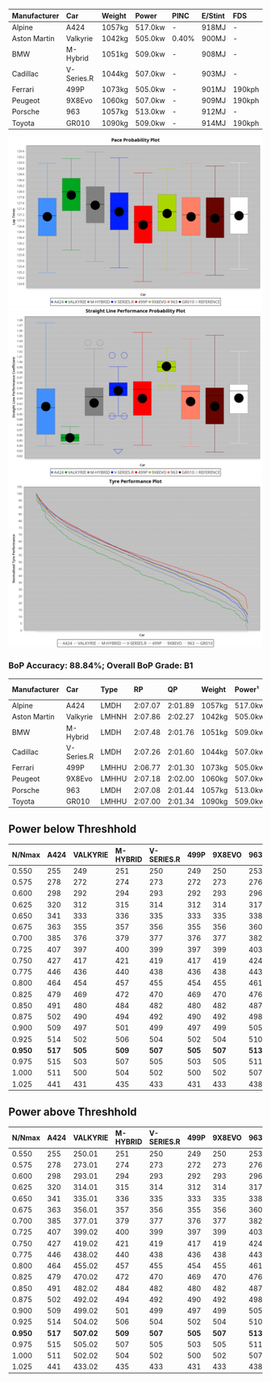 | Manufacturer | Car        | Weight | Power   | PINC    | E/Stint | FDS     |
|:-|:-|:-|:-|:-|:-|:-|
| Alpine       | A424       | 1057kg | 517.0kw |    -    | 918MJ   |    -    |
| Aston Martin | Valkyrie   | 1042kg | 505.0kw | 0.40%   | 900MJ   |    -    |
| BMW          | M-Hybrid   | 1051kg | 509.0kw |    -    | 908MJ   |    -    |
| Cadillac     | V-Series.R | 1044kg | 507.0kw |    -    | 903MJ   |    -    |
| Ferrari      | 499P       | 1073kg | 505.0kw |    -    | 901MJ   | 190kph  |
| Peugeot      | 9X8Evo     | 1060kg | 507.0kw |    -    | 909MJ   | 190kph  |
| Porsche      | 963        | 1057kg | 513.0kw |    -    | 912MJ   |    -    |
| Toyota       | GR010      | 1090kg | 509.0kw |    -    | 914MJ   | 190kph  |

![PACECHART](./IMG/ACOMETHOD.png)
![STRAIGHTLINEPERFORMANCECHART](./IMG/ACOMETHOD_sp.png)
![TYREPERFORMANCECHART](./IMG/ACOMETHOD_tw.png)

### BoP Accuracy: 88.84%; Overall BoP Grade: B1
| Manufacturer | Car        | Type  | RP      | QP      | Weight | Power¹  | Threshhold | PINC    | Power²   | E/Stint | AVG Vmax  | FDS     | RDLC | L/Stint | BOP-Grade | Model Accuracy | Model Points | Match% | SimDiff |
|:-|:-|:-|:-|:-|:-|:-|:-|:-|:-|:-|:-|:-|:-|:-|:-|:-|:-|:-|:-|
| Alpine       | A424       | LMDH  | 2:07.07 | 2:01.89 | 1057kg | 517.0kw | 210.0kph   |    -    | 517.00kw |  918MJ  | 295.76kph |    -    | 1.02 | 25      | ~A1       | 98.94%         | 2047         | 97.28% | +0.05   |
| Aston Martin | Valkyrie   | LMHNH | 2:07.86 | 2:02.27 | 1042kg | 505.0kw | 210.0kph   | 0.40%   | 507.00kw |  900MJ  | 285.59kph |    -    | 1.05 | 25      | +E2       | 100.00%        | 247          | 54.86% | #       |
| BMW          | M-Hybrid   | LMDH  | 2:07.48 | 2:01.76 | 1051kg | 509.0kw | 210.0kph   |    -    | 509.00kw |  908MJ  | 297.26kph |    -    | 1.02 | 25      | ~A1       | 98.84%         | 3070         | 96.20% | +0.07   |
| Cadillac     | V-Series.R | LMDH  | 2:07.26 | 2:01.60 | 1044kg | 507.0kw | 210.0kph   |    -    | 507.00kw |  903MJ  | 299.21kph |    -    | 1.03 | 25      | +A2       | 98.94%         | 5427         | 93.15% | +0.68   |
| Ferrari      | 499P       | LMHHU | 2:06.77 | 2:01.30 | 1073kg | 505.0kw | 210.0kph   |    -    | 505.00kw |  901MJ  | 296.36kph | 190kph  | 1.04 | 25      | -B2       | 100.00%        | 6554         | 83.65% | +0.72   |
| Peugeot      | 9X8Evo     | LMHHU | 2:07.18 | 2:02.00 | 1060kg | 507.0kw | 210.0kph   |    -    | 507.00kw |  909MJ  | 307.86kph | 190kph  | 0.99 | 25      | ~A1       | 100.00%        | 1457         | 95.05% | +0.34   |
| Porsche      | 963        | LMDH  | 2:07.08 | 2:01.44 | 1057kg | 513.0kw | 210.0kph   |    -    | 513.00kw |  912MJ  | 296.95kph |    -    | 1.02 | 25      | ~A1       | 99.91%         | 14205        | 97.17% | -0.31   |
| Toyota       | GR010      | LMHHU | 2:07.00 | 2:01.34 | 1090kg | 509.0kw | 210.0kph   |    -    | 509.00kw |  914MJ  | 293.38kph | 190kph  | 1.02 | 25      | -A2       | 99.73%         | 4795         | 93.33% | +1.20   |

## Power below Threshhold
| N/Nmax    | A424    | VALKYRIE | M-HYBRID | V-SERIES.R | 499P    | 9X8EVO  | 963     | GR010   |
|:-|:-|:-|:-|:-|:-|:-|:-|:-|
|  0.550    |  255    |  249     |  251     |  250       |  249    |  250    |  253    |  251    |
|  0.575    |  278    |  272     |  274     |  273       |  272    |  273    |  276    |  274    |
|  0.600    |  298    |  292     |  294     |  293       |  292    |  293    |  296    |  294    |
|  0.625    |  320    |  312     |  315     |  314       |  312    |  314    |  317    |  315    |
|  0.650    |  341    |  333     |  336     |  335       |  333    |  335    |  338    |  336    |
|  0.675    |  363    |  355     |  357     |  356       |  355    |  356    |  360    |  357    |
|  0.700    |  385    |  376     |  379     |  377       |  376    |  377    |  382    |  379    |
|  0.725    |  407    |  397     |  400     |  399       |  397    |  399    |  403    |  400    |
|  0.750    |  427    |  417     |  421     |  419       |  417    |  419    |  424    |  421    |
|  0.775    |  446    |  436     |  440     |  438       |  436    |  438    |  443    |  440    |
|  0.800    |  464    |  454     |  457     |  455       |  454    |  455    |  461    |  457    |
|  0.825    |  479    |  469     |  472     |  470       |  469    |  470    |  476    |  472    |
|  0.850    |  491    |  480     |  484     |  482       |  480    |  482    |  487    |  484    |
|  0.875    |  502    |  490     |  494     |  492       |  490    |  492    |  498    |  494    |
|  0.900    |  509    |  497     |  501     |  499       |  497    |  499    |  505    |  501    |
|  0.925    |  514    |  502     |  506     |  504       |  502    |  504    |  510    |  506    |
| **0.950** | **517** | **505**  | **509**  | **507**    | **505** | **507** | **513** | **509** |
|  0.975    |  515    |  503     |  507     |  505       |  503    |  505    |  511    |  507    |
|  1.000    |  511    |  500     |  504     |  502       |  500    |  502    |  507    |  504    |
|  1.025    |  441    |  431     |  435     |  433       |  431    |  433    |  438    |  435    |

## Power above Threshhold
| N/Nmax    | A424    | VALKYRIE   | M-HYBRID | V-SERIES.R | 499P    | 9X8EVO  | 963     | GR010   |
|:-|:-|:-|:-|:-|:-|:-|:-|:-|
|  0.550    |  255    |  250.01    |  251     |  250       |  249    |  250    |  253    |  251    |
|  0.575    |  278    |  273.01    |  274     |  273       |  272    |  273    |  276    |  274    |
|  0.600    |  298    |  293.01    |  294     |  293       |  292    |  293    |  296    |  294    |
|  0.625    |  320    |  314.01    |  315     |  314       |  312    |  314    |  317    |  315    |
|  0.650    |  341    |  335.01    |  336     |  335       |  333    |  335    |  338    |  336    |
|  0.675    |  363    |  356.01    |  357     |  356       |  355    |  356    |  360    |  357    |
|  0.700    |  385    |  377.01    |  379     |  377       |  376    |  377    |  382    |  379    |
|  0.725    |  407    |  399.02    |  400     |  399       |  397    |  399    |  403    |  400    |
|  0.750    |  427    |  419.02    |  421     |  419       |  417    |  419    |  424    |  421    |
|  0.775    |  446    |  438.02    |  440     |  438       |  436    |  438    |  443    |  440    |
|  0.800    |  464    |  455.02    |  457     |  455       |  454    |  455    |  461    |  457    |
|  0.825    |  479    |  470.02    |  472     |  470       |  469    |  470    |  476    |  472    |
|  0.850    |  491    |  482.02    |  484     |  482       |  480    |  482    |  487    |  484    |
|  0.875    |  502    |  492.02    |  494     |  492       |  490    |  492    |  498    |  494    |
|  0.900    |  509    |  499.02    |  501     |  499       |  497    |  499    |  505    |  501    |
|  0.925    |  514    |  504.02    |  506     |  504       |  502    |  504    |  510    |  506    |
| **0.950** | **517** | **507.02** | **509**  | **507**    | **505** | **507** | **513** | **509** |
|  0.975    |  515    |  505.02    |  507     |  505       |  503    |  505    |  511    |  507    |
|  1.000    |  511    |  502.02    |  504     |  502       |  500    |  502    |  507    |  504    |
|  1.025    |  441    |  433.02    |  435     |  433       |  431    |  433    |  438    |  435    |
